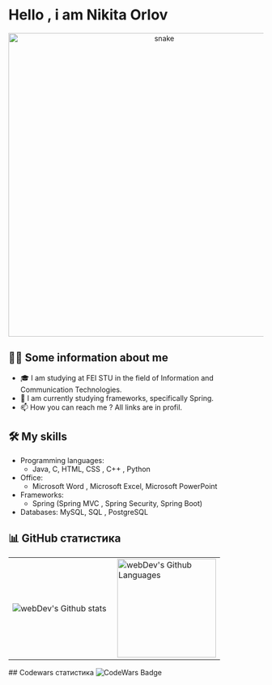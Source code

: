 # Hello , i am Nikita Orlov 

<p align="center">
 <img width="600" src="assets/github-snake.svg" alt="snake"/>
</p>

## 🙋‍♂️ Some information about me 
- 🎓 I am studying at FEI STU in the field of Information and Communication Technologies.
- 🌱 I am currently studying frameworks, specifically Spring.
- 📫 How you can reach me ? All links are in profil.

## 🛠️ My skills
- Programming languages: 
   - Java, C,  HTML, CSS , C++ , Python
- Office:
   - Microsoft Word , Microsoft Excel, Microsoft PowerPoint
- Frameworks: 
   - Spring (Spring MVC , Spring Security, Spring Boot)
- Databases: MySQL, SQL , PostgreSQL

## 📊 GitHub статистика
<table>
  <tr>
    <td>
      <img align="left" src="http://github-readme-streak-stats.herokuapp.com?user=nikitaOrlov07&theme=dark&background=000000" alt="webDev's Github stats" />
    </td>
    <td>
      <img height="195px" align="right" alt="webDev's Github Languages" src="https://github-readme-stats-sigma-five.vercel.app/api/top-langs/?username=nikitaOrlov07&layout=compact&theme=vision-friendly-dark" />
    </td>
  </tr>
</table>
## Codewars статистика 
<img src="https://www.codewars.com/users/Nikita%20Orlov/badges/large" alt="CodeWars Badge">


